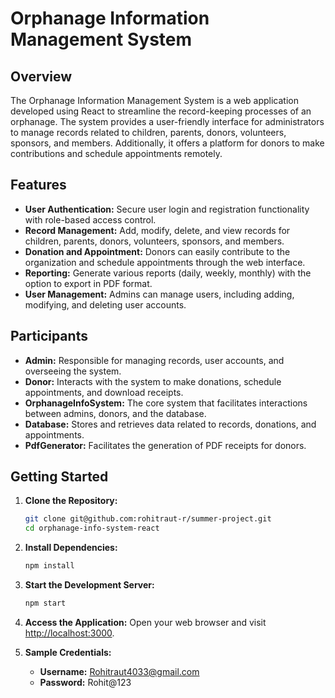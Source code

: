 # Orphanage Information Management System

## Overview

The Orphanage Information Management System is a web application developed using React to streamline the record-keeping processes of an orphanage. The system provides a user-friendly interface for administrators to manage records related to children, parents, donors, volunteers, sponsors, and members. Additionally, it offers a platform for donors to make contributions and schedule appointments remotely.

## Features

- **User Authentication:** Secure user login and registration functionality with role-based access control.
- **Record Management:** Add, modify, delete, and view records for children, parents, donors, volunteers, sponsors, and members.
- **Donation and Appointment:** Donors can easily contribute to the organization and schedule appointments through the web interface.
- **Reporting:** Generate various reports (daily, weekly, monthly) with the option to export in PDF format.
- **User Management:** Admins can manage users, including adding, modifying, and deleting user accounts.

## Participants

- **Admin:** Responsible for managing records, user accounts, and overseeing the system.
- **Donor:** Interacts with the system to make donations, schedule appointments, and download receipts.
- **OrphanageInfoSystem:** The core system that facilitates interactions between admins, donors, and the database.
- **Database:** Stores and retrieves data related to records, donations, and appointments.
- **PdfGenerator:** Facilitates the generation of PDF receipts for donors.

## Getting Started

1. **Clone the Repository:**
    ```bash
    git clone git@github.com:rohitraut-r/summer-project.git
    cd orphanage-info-system-react
    ```

2. **Install Dependencies:**
    ```bash
    npm install
    ```

3. **Start the Development Server:**
    ```bash
    npm start
    ```

4. **Access the Application:**
   Open your web browser and visit [http://localhost:3000](http://localhost:3000).

5. **Sample Credentials:**
   - **Username:** Rohitraut4033@gmail.com
   - **Password:** Rohit@123

